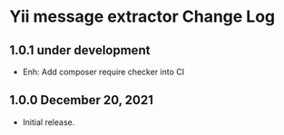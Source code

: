 # Yii message extractor Change Log

## 1.0.1 under development

- Enh: Add composer require checker into CI

## 1.0.0 December 20, 2021

- Initial release.